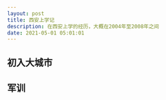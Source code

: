 ```yaml
---
layout: post
title: 西安上学记
description: 在西安上学的经历，大概在2004年至2008年之间
date: 2021-05-01 05:01:01
---
```


## 初入大城市

## 军训

> 